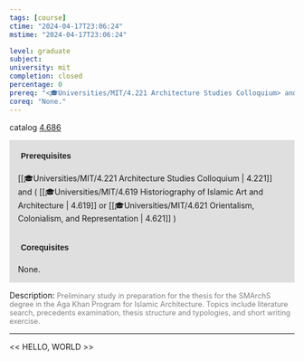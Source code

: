 ```yaml
---
tags: [course]
ctime: "2024-04-17T23:06:24"
mstime: "2024-04-17T23:06:24"

level: graduate
subject: 
university: mit
completion: closed
percentage: 0
prereq: "<🎓Universities/MIT/4.221 Architecture Studies Colloquium> and ( <🎓Universities/MIT/4.619 Historiography of Islamic Art and Architecture> or <🎓Universities/MIT/4.621 Orientalism, Colonialism, and Representation> )"
coreq: "None."
---
```


catalog [4.686](http://student.mit.edu/catalog/m4f.html#4.686)

<span style="display: block; padding: 15px; background-color: rgb(100, 100, 100, 0.2);"><font id="m_prereq3201_0" style="display: block; font-family: Arial, sans-serif; font-weight: bold; padding: 5px">Prerequisites</font><br><span id="prereq3201_0">[[🎓Universities/MIT/4.221 Architecture Studies Colloquium | 4.221]] and ( [[🎓Universities/MIT/4.619 Historiography of Islamic Art and Architecture | 4.619]] or [[🎓Universities/MIT/4.621 Orientalism, Colonialism, and Representation | 4.621]] )</span></span>
<span style="display: block; padding: 15px; background-color: rgb(100, 100, 100, 0.2);"><font id="m_coreq3201_0" style="display: block; font-family: Arial, sans-serif; font-weight: bold; padding: 5px">Corequisites</font><br><span id="coreq3201_0">None.</span></span>

<font style="">Description:</font>
<font style="color: grey; font-size: 0.8rem;">Preliminary study in preparation for the thesis for the SMArchS degree in the Aga Khan Program for Islamic Architecture. Topics include literature search, precedents examination, thesis structure and typologies, and short writing exercise.</font>



---

<< HELLO, WORLD >>
